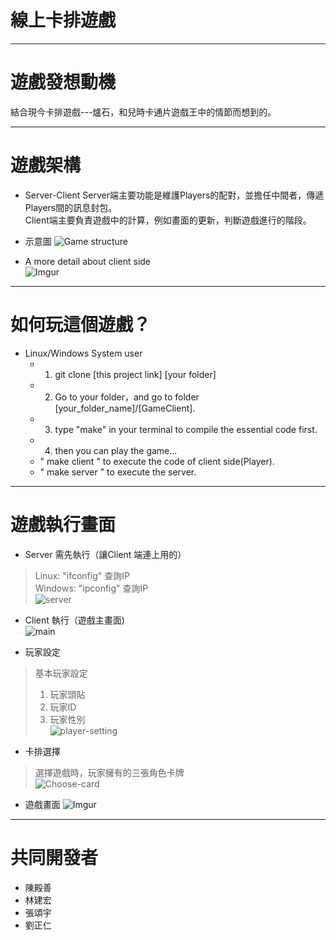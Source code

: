 # 線上卡排遊戲
* * * 
# 遊戲發想動機
結合現今卡排遊戲---爐石，和兒時卡通片遊戲王中的情節而想到的。  

* * *
# 遊戲架構
* Server-Client
Server端主要功能是維護Players的配對，並擔任中間者，傳遞Players間的訊息封包。  
Client端主要負責遊戲中的計算，例如畫面的更新，判斷遊戲進行的階段。  
  
* 示意圖
![Game structure](http://i.imgur.com/GSTbFjl.png)
  
* A more detail about client side  
![Imgur](http://i.imgur.com/yFmU7DT.png)  

* * *
# 如何玩這個遊戲？
* Linux/Windows System user
	+ 1. git clone [this project link] [your folder]  
	+ 2. Go to your folder，and go to folder [your_folder_name]/[GameClient].  
	+ 3. type "make" in your terminal to compile the essential code first.  
	+ 4. then you can play the game...  
	+ " make client " to execute the code of client side(Player).
	+ " make server " to execute the server.  
 
* * *
# 遊戲執行畫面
* Server 需先執行（讓Client 端連上用的）  
> Linux: "ifconfig" 查詢IP  
> Windows: "ipconfig" 查詢IP  
![server](http://i.imgur.com/7NjbDfn.png)  

* Client 執行（遊戲主畫面)  
![main](http://i.imgur.com/K5B4k5K.png)

* 玩家設定
> 基本玩家設定  
> 1. 玩家頭貼  
> 2. 玩家ID  
> 3. 玩家性別  
![player-setting](http://i.imgur.com/8Leordt.png)

* 卡排選擇
> 選擇遊戲時，玩家擁有的三張角色卡牌  
![Choose-card](http://i.imgur.com/c1tuBaa.png)  

* 遊戲畫面
![Imgur](http://i.imgur.com/G2oiqW0.png)
* * *

# 共同開發者
* 陳殿善
* 林建宏
* 張頌宇
* 劉正仁
